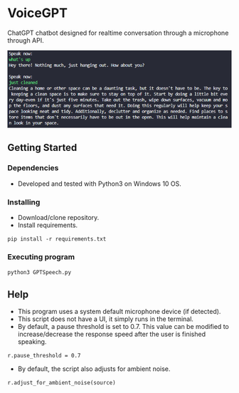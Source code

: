 # VoiceGPT

ChatGPT chatbot designed for realtime conversation through a microphone through API. 

![Screenshot](screenshot.png)


## Getting Started

### Dependencies

* Developed and tested with Python3 on Windows 10 OS.

### Installing

* Download/clone repository.
* Install requirements. 
```
pip install -r requirements.txt
```

### Executing program
```
python3 GPTSpeech.py
```

## Help

* This program uses a system default microphone device (if detected).
* This script does not have a UI, it simply runs in the terminal. 
* By default, a pause threshold is set to 0.7. This value can be modified to increase/decrease the response speed after the user is finished speaking.
```
r.pause_threshold = 0.7
``` 
* By default, the script also adjusts for ambient noise.
```
r.adjust_for_ambient_noise(source)
```
